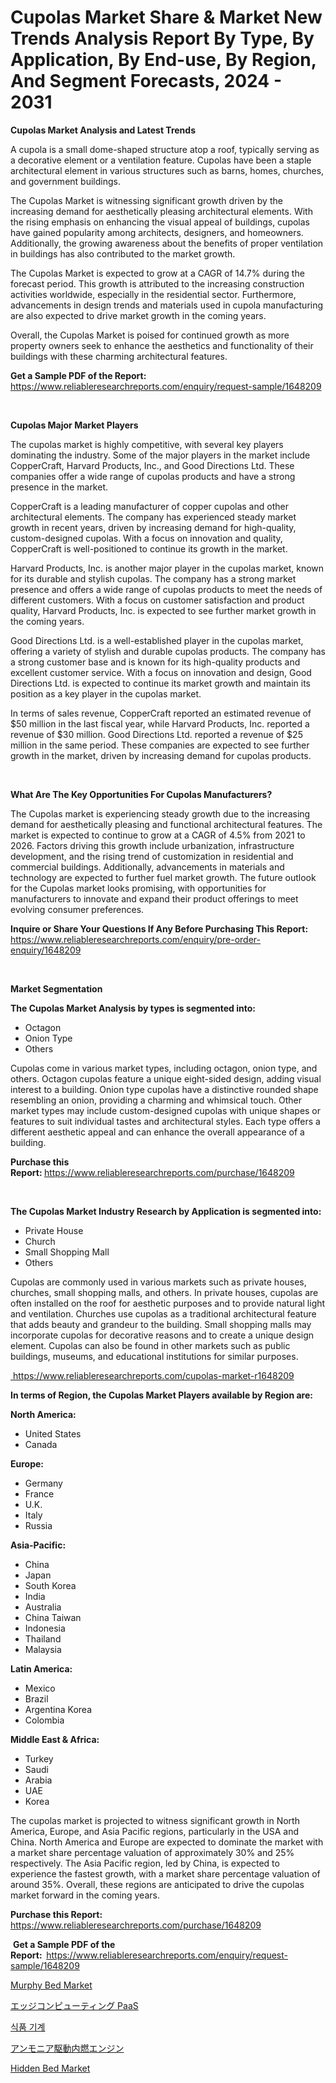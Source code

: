 <p><h1>Cupolas Market Share & Market New Trends Analysis Report By Type, By Application, By End-use, By Region, And Segment Forecasts, 2024 - 2031</h1></p><p><strong>Cupolas Market Analysis and Latest Trends</strong></p>
<p><p>A cupola is a small dome-shaped structure atop a roof, typically serving as a decorative element or a ventilation feature. Cupolas have been a staple architectural element in various structures such as barns, homes, churches, and government buildings.</p><p>The Cupolas Market is witnessing significant growth driven by the increasing demand for aesthetically pleasing architectural elements. With the rising emphasis on enhancing the visual appeal of buildings, cupolas have gained popularity among architects, designers, and homeowners. Additionally, the growing awareness about the benefits of proper ventilation in buildings has also contributed to the market growth.</p><p>The Cupolas Market is expected to grow at a CAGR of 14.7% during the forecast period. This growth is attributed to the increasing construction activities worldwide, especially in the residential sector. Furthermore, advancements in design trends and materials used in cupola manufacturing are also expected to drive market growth in the coming years.</p><p>Overall, the Cupolas Market is poised for continued growth as more property owners seek to enhance the aesthetics and functionality of their buildings with these charming architectural features.</p></p>
<p><strong>Get a Sample PDF of the Report:&nbsp;</strong> <a href="https://www.reliableresearchreports.com/enquiry/request-sample/1648209">https://www.reliableresearchreports.com/enquiry/request-sample/1648209</a></p>
<p>&nbsp;</p>
<p><strong>Cupolas Major Market Players</strong></p>
<p><p>The cupolas market is highly competitive, with several key players dominating the industry. Some of the major players in the market include CopperCraft, Harvard Products, Inc., and Good Directions Ltd. These companies offer a wide range of cupolas products and have a strong presence in the market.</p><p>CopperCraft is a leading manufacturer of copper cupolas and other architectural elements. The company has experienced steady market growth in recent years, driven by increasing demand for high-quality, custom-designed cupolas. With a focus on innovation and quality, CopperCraft is well-positioned to continue its growth in the market.</p><p>Harvard Products, Inc. is another major player in the cupolas market, known for its durable and stylish cupolas. The company has a strong market presence and offers a wide range of cupolas products to meet the needs of different customers. With a focus on customer satisfaction and product quality, Harvard Products, Inc. is expected to see further market growth in the coming years.</p><p>Good Directions Ltd. is a well-established player in the cupolas market, offering a variety of stylish and durable cupolas products. The company has a strong customer base and is known for its high-quality products and excellent customer service. With a focus on innovation and design, Good Directions Ltd. is expected to continue its market growth and maintain its position as a key player in the cupolas market.</p><p>In terms of sales revenue, CopperCraft reported an estimated revenue of $50 million in the last fiscal year, while Harvard Products, Inc. reported a revenue of $30 million. Good Directions Ltd. reported a revenue of $25 million in the same period. These companies are expected to see further growth in the market, driven by increasing demand for cupolas products.</p></p>
<p>&nbsp;</p>
<p><strong>What Are The Key Opportunities For Cupolas Manufacturers?</strong></p>
<p><p>The Cupolas market is experiencing steady growth due to the increasing demand for aesthetically pleasing and functional architectural features. The market is expected to continue to grow at a CAGR of 4.5% from 2021 to 2026. Factors driving this growth include urbanization, infrastructure development, and the rising trend of customization in residential and commercial buildings. Additionally, advancements in materials and technology are expected to further fuel market growth. The future outlook for the Cupolas market looks promising, with opportunities for manufacturers to innovate and expand their product offerings to meet evolving consumer preferences.</p></p>
<p><strong>Inquire or Share Your Questions If Any Before Purchasing This Report:</strong> <a href="https://www.reliableresearchreports.com/enquiry/pre-order-enquiry/1648209">https://www.reliableresearchreports.com/enquiry/pre-order-enquiry/1648209</a></p>
<p>&nbsp;</p>
<p><strong>Market Segmentation</strong></p>
<p><strong>The Cupolas Market Analysis by types is segmented into:</strong></p>
<p><ul><li>Octagon</li><li>Onion Type</li><li>Others</li></ul></p>
<p><p>Cupolas come in various market types, including octagon, onion type, and others. Octagon cupolas feature a unique eight-sided design, adding visual interest to a building. Onion type cupolas have a distinctive rounded shape resembling an onion, providing a charming and whimsical touch. Other market types may include custom-designed cupolas with unique shapes or features to suit individual tastes and architectural styles. Each type offers a different aesthetic appeal and can enhance the overall appearance of a building.</p></p>
<p><strong>Purchase this Report:&nbsp;</strong><a href="https://www.reliableresearchreports.com/purchase/1648209">https://www.reliableresearchreports.com/purchase/1648209</a></p>
<p>&nbsp;</p>
<p><strong>The Cupolas Market Industry Research by Application is segmented into:</strong></p>
<p><ul><li>Private House</li><li>Church</li><li>Small Shopping Mall</li><li>Others</li></ul></p>
<p><p>Cupolas are commonly used in various markets such as private houses, churches, small shopping malls, and others. In private houses, cupolas are often installed on the roof for aesthetic purposes and to provide natural light and ventilation. Churches use cupolas as a traditional architectural feature that adds beauty and grandeur to the building. Small shopping malls may incorporate cupolas for decorative reasons and to create a unique design element. Cupolas can also be found in other markets such as public buildings, museums, and educational institutions for similar purposes.</p></p>
<p><a href="https://www.reliableresearchreports.com/cupolas-market-r1648209">&nbsp;https://www.reliableresearchreports.com/cupolas-market-r1648209</a></p>
<p><strong>In terms of Region, the Cupolas Market Players available by Region are:</strong></p>
<p>
    <p> <strong> North America: </strong>
        <ul>
            <li>United States</li>
            <li>Canada</li>
        </ul>
        </p> 
    <p> <strong> Europe: </strong>
        <ul>
            <li>Germany</li>
            <li>France</li>
            <li>U.K.</li>
            <li>Italy</li>
            <li>Russia</li>
        </ul>
        </p> 
    <p> <strong> Asia-Pacific: </strong>
        <ul>
            <li>China</li>
            <li>Japan</li>
            <li>South Korea</li>
            <li>India</li>
            <li>Australia</li>
            <li>China Taiwan</li>
            <li>Indonesia</li>
            <li>Thailand</li>
            <li>Malaysia</li>
        </ul>
        </p> 
    <p> <strong> Latin America: </strong>
        <ul>
            <li>Mexico</li>
            <li>Brazil</li>
            <li>Argentina Korea</li>
            <li>Colombia</li>
        </ul>
        </p> 
    <p> <strong> Middle East & Africa: </strong>
        <ul>
            <li>Turkey</li>
            <li>Saudi</li>
            <li>Arabia</li>
            <li>UAE</li>
            <li>Korea</li>
        </ul>
    </p>
    </p>
<p><p>The cupolas market is projected to witness significant growth in North America, Europe, and Asia Pacific regions, particularly in the USA and China. North America and Europe are expected to dominate the market with a market share percentage valuation of approximately 30% and 25% respectively. The Asia Pacific region, led by China, is expected to experience the fastest growth, with a market share percentage valuation of around 35%. Overall, these regions are anticipated to drive the cupolas market forward in the coming years.</p></p>
<p><strong>Purchase this Report: </strong><a href="https://www.reliableresearchreports.com/purchase/1648209">https://www.reliableresearchreports.com/purchase/1648209</a></p>
<p>&nbsp;<strong>Get a Sample PDF of the Report:&nbsp;&nbsp;</strong><a href="https://www.reliableresearchreports.com/enquiry/request-sample/1648209">https://www.reliableresearchreports.com/enquiry/request-sample/1648209</a></p>
<p><strong></strong></p>
<p><p><a href="https://github.com/sleepman642/Market-Research-Report-List-1/blob/main/murphy-bed-market.md">Murphy Bed Market</a></p><p><a href="https://github.com/dathomson6534/Market-Research-Report-List-1/blob/main/3859440143727.md">エッジコンピューティング PaaS</a></p><p><a href="https://github.com/plelbej847484502/Market-Research-Report-List-2/blob/main/1022806151452.md">식품 기계</a></p><p><a href="https://github.com/BoydYundt1/Market-Research-Report-List-1/blob/main/7829787143728.md">アンモニア駆動内燃エンジン</a></p><p><a href="https://github.com/anggakarna133/Market-Research-Report-List-1/blob/main/hidden-bed-market.md">Hidden Bed Market</a></p></p>